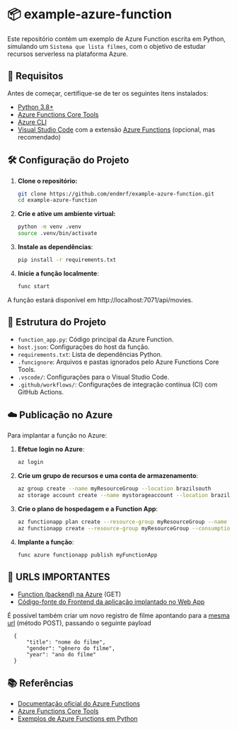 # 📦 example-azure-function

Este repositório contém um exemplo de Azure Function escrita em Python, simulando um `Sistema que lista filmes`, com o objetivo de estudar recursos serverless na plataforma Azure.

## 🚀 Requisitos

Antes de começar, certifique-se de ter os seguintes itens instalados:

- [Python 3.8+](https://www.python.org/downloads/)
- [Azure Functions Core Tools](https://learn.microsoft.com/pt-br/azure/azure-functions/functions-run-local)
- [Azure CLI](https://learn.microsoft.com/pt-br/cli/azure/install-azure-cli)
- [Visual Studio Code](https://code.visualstudio.com/) com a extensão [Azure Functions](https://marketplace.visualstudio.com/items?itemName=ms-azuretools.vscode-azurefunctions) (opcional, mas recomendado)

## 🛠️ Configuração do Projeto

1. **Clone o repositório:**

   ```bash
   git clone https://github.com/endmrf/example-azure-function.git
   cd example-azure-function

2. **Crie e ative um ambiente virtual:**
  
   ```bash
   python -m venv .venv
   source .venv/bin/activate

3. **Instale as dependências**:
   ```bash
   pip install -r requirements.txt

4. **Inicie a função localmente**:
   ```bash
   func start

A função estará disponível em http://localhost:7071/api/movies.

## 📁 Estrutura do Projeto
- `function_app.py`: Código principal da Azure Function.
- `host.json`: Configurações do host da função.
- `requirements.txt`: Lista de dependências Python.
- `.funcignore`: Arquivos e pastas ignorados pelo Azure Functions Core Tools.
- `.vscode/`: Configurações para o Visual Studio Code.
- `.github/workflows/`: Configurações de integração contínua (CI) com GitHub Actions.

## ☁️ Publicação no Azure
Para implantar a função no Azure:

1. **Efetue login no Azure**:

   ```bash
   az login

2. **Crie um grupo de recursos e uma conta de armazenamento**:

   ```bash
   az group create --name myResourceGroup --location brazilsouth
   az storage account create --name mystorageaccount --location brazilsouth --resource-group myResourceGroup --sku Standard_LRS

3. **Crie o plano de hospedagem e a Function App**:

   ```bash
   az functionapp plan create --resource-group myResourceGroup --name myFunctionPlan --location brazilsouth --number-of-workers 1 --sku B1 --is-linux
   az functionapp create --resource-group myResourceGroup --consumption-plan-location brazilsouth --runtime python --runtime-version 3.8 --functions-version 3 --name myFunctionApp --storage-account mystorageaccount
   
4. **Implante a função**:

    ```bash
    func azure functionapp publish myFunctionApp

## 🔗 URLS IMPORTANTES
- [Function (backend) na Azure](https://my-function-app-hqakhdcncxgmhad6.eastus-01.azurewebsites.net/api/movies) (GET)
- [Código-fonte do Frontend da aplicação implantado no Web App](https://github.com/ttuca123/trabalho-servless)

É possível também criar um novo registro de filme apontando para a [mesma url](https://my-function-app-hqakhdcncxgmhad6.eastus-01.azurewebsites.net/api/movies) (método POST), passando o seguinte payload 

   
      {
          "title": "nome do filme",
          "gender": "gênero do filme",
          "year": "ano do filme"
      }
    
## 📚 Referências

- [Documentação oficial do Azure Functions](https://learn.microsoft.com/pt-br/azure/azure-functions/)
- ​[Azure Functions Core Tools​](https://learn.microsoft.com/pt-br/azure/azure-functions/functions-run-local?tabs=windows%2Cisolated-process%2Cnode-v4%2Cpython-v2%2Chttp-trigger%2Ccontainer-apps&pivots=programming-language-python)
- [Exemplos de Azure Functions em Python​](https://github.com/yokawasa/azure-functions-python-samples)
